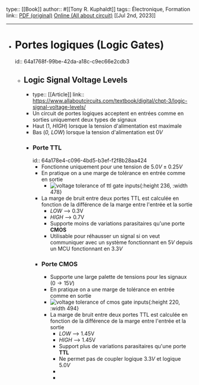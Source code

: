 type:: [[Book]]
author:: #[[Tony R. Kuphaldt]]
tags:: Électronique, Formation
link:: [PDF (original)](https://www.ibiblio.org/kuphaldt/electricCircuits/Digital/index.html)  [Online (All about circuit)](https://www.allaboutcircuits.com/textbook/digital/#chpt-3) 
[[Jul 2nd, 2023]]
***

- # Portes logiques (Logic Gates)
  id:: 64a1768f-99be-42da-a18c-c9ec66e2cdb3
	- ## Logic Signal Voltage Levels
		- type:: [[Article]]
		  link:: https://www.allaboutcircuits.com/textbook/digital/chpt-3/logic-signal-voltage-levels/
		- Un circuit de portes logiques acceptent en entrées comme en sorties uniquement deux types de signaux
		- Haut (1, *HIGH*) lorsque la tension d'alimentation est maximale
		- Bas (*0, LOW*) lorsque la tension d'alimentation est $0V$
		- ### Porte TTL
		  id:: 64a178e4-c096-4bd5-b3ef-f2f8b28aa424
			- Fonctionne uniquement pour une tension de $5.0V \pm 0.25V$
			- En pratique on a une marge de tolérance en entrée comme en sortie
				- ![voltage tolerance of ttl gate inputs](https://www.allaboutcircuits.com/uploads/articles/voltage-tolerance-of-ttl-gate-inputs.jpg){:height 236, :width 478}
			- La marge de bruit entre deux portes TTL est calculée en fonction de la différence de la marge entre l'entrée et la sortie
				- *LOW* --> 0.3V
				- *HIGH* --> 0.7V
				- Supporte moins de variations parasitaires qu'une porte **CMOS**
				- Utilisable pour réhausser un signal si on veut communiquer avec un système fonctionnant en $5V$ depuis un MCU fonctionnant en $3.3V$
			- ### Porte CMOS
				- Supporte une large palette de tensions pour les signaux ($0 \to 15V$)
				- En pratique on a une marge de tolérance en entrée comme en sortie
				- ![voltage tolerance of cmos gate inputs](https://www.allaboutcircuits.com/uploads/articles/voltage-tolerance-of-cmos-gate-inputs.jpg){:height 220, :width 494}
				- La marge de bruit entre deux portes TTL est calculée en fonction de la différence de la marge entre l'entrée et la sortie
					- *LOW* --> 1.45V
					- *HIGH* --> 1.45V
					- Support plus de variations parasitaires qu'une porte **TTL**
					- Ne permet pas de coupler logique $3.3V$ et logique $5.0V$
					-
					-